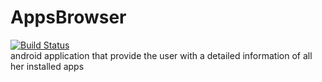 # AppsBrowser
[![Build Status](https://travis-ci.org/AlonDiskin/AppsBrowser.svg?branch=config-ci)](https://travis-ci.org/AlonDiskin/AppsBrowser)    
android application that provide the user with a detailed information of all her installed apps 
